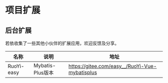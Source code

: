 # **项目扩展**

## **后台扩展**

若依收集了一些其他小伙伴的扩展应用，欢迎反馈及分享。

| 名称                     | 说明                                                    | 地址                                                    | 
| ------------------------ |-------------------------------------------------------- | ------------------------------------------------------- |
| RuoYi-easy               | Mybatis-Plus版本                                        | https://gitee.com/easy__/RuoYi-Vue-mybatisplus          |

